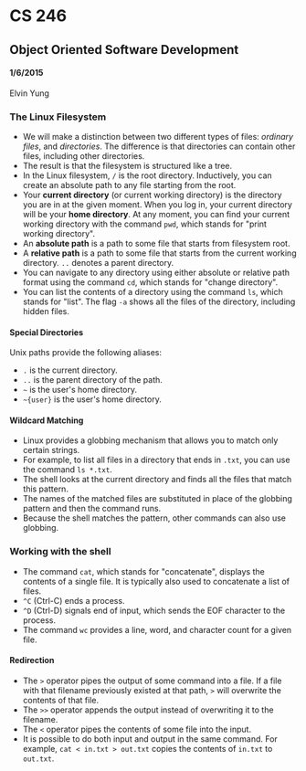 # CS 246
## Object Oriented Software Development
#### 1/6/2015
Elvin Yung

### The Linux Filesystem
* We will make a distinction between two different types of files: *ordinary files*, and *directories*. The difference is that directories can contain other files, including other directories.
* The result is that the filesystem is structured like a tree.
* In the Linux filesystem, `/` is the root directory. Inductively, you can create an absolute path to any file starting from the root.
* Your **current directory** (or current working directory) is the directory you are in at the given moment. When you log in, your current directory will be your **home directory**. At any moment, you can find your current working directory with the command `pwd`, which stands for "print working directory".
* An **absolute path** is a path to some file that starts from filesystem root.
* A **relative path** is a path to some file that starts from the current working directory. `..` denotes a parent directory.
* You can navigate to any directory using either absolute or relative path format using the command `cd`, which stands for "change directory".
* You can list the contents of a directory using the command `ls`, which stands for "list". The flag  `-a` shows all the files of the directory, including hidden files.

#### Special Directories
Unix paths provide the following aliases:
* `.` is the current directory. 
* `..` is the parent directory of the path.
* `~` is the user's home directory.
* `~{user}` is the user's home directory.

#### Wildcard Matching
* Linux provides a globbing mechanism that allows you to match only certain strings.
* For example, to list all files in a directory that ends in `.txt`, you can use the command `ls *.txt`.
* The shell looks at the current directory and finds all the files that match this pattern.
* The names of the matched files are substituted in place of the globbing pattern and then the command runs.
* Because the shell matches the pattern, other commands can also use globbing.

### Working with the shell
* The command `cat`, which stands for "concatenate", displays the contents of a single file. It is typically also used to concatenate a list of files.
* `^C` (Ctrl-C) ends a process.
* `^D` (Ctrl-D) signals end of input, which sends the EOF character to the process.
* The command `wc` provides a line, word, and character count for a given file.

#### Redirection
* The `>` operator pipes the output of some command into a file. If a file with that filename previously existed at that path, `>` will overwrite the contents of that file.
* The `>>` operator appends the output instead of overwriting it to the filename.
* The `<` operator pipes the contents of some file into the input.
* It is possible to do both input and output in the same command. For example, `cat < in.txt > out.txt` copies the contents of `in.txt` to `out.txt`. 


